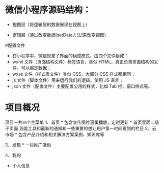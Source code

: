 # 微信小程序源码结构：

 * 视图层（将逻辑层的数据展现在视图上）
 
 * 逻辑层（通过改变数据[setData方法]来改变视图）
 
#配置文件

 * 在小程序中，微信规定了界面的组成模式，由四个文件组成：
 * wxml 文件（页面结构文件）标签语言，类似 HTML，真正负责页面结构的文件，可以绑定数据；
 * wxss 文件（样式表文件）类似 CSS，大部分 CSS 样式都相同；
 * js 文件（脚本文件）用来运行我们的逻辑，使用 JS 语言；
 * json 文件（配置文件）主要配置公用的样式，比如 Tab 栏、窗口样式等。

# 项目概况
 项目一共四个主菜单
 1、首页
    * 包含宣传图片滚蛋播放，定时更新
    * 首页里面二级子页面 涵盖工具和最新的通知和一些重要的想让用户第一时间看到的栏目
 2、云市场
    * 包含产品介绍和相关解决方案案例、知识库等
    
 3、发现
    * 一些推广活动
    
 4、我的
   *   个人信息
